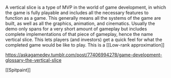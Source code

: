 A vertical slice is a type of MVP in the world of game development, in which the game is fully playable and includes all the necessary features to function as a game. This generally means all the systems of the game are built, as well as all the graphics, animation, and cinematics. Usually the demo only spans for a very short amount of gameplay but includes complete implementations of that piece of gameplay, hence the name vertical slice. This lets players (and investors) get a quick feel for what the completed game would be like to play. This is a [[Low-rank approximation]]

https://askagamedev.tumblr.com/post/77406994278/game-development-glossary-the-vertical-slice

[[Spitpaint]]